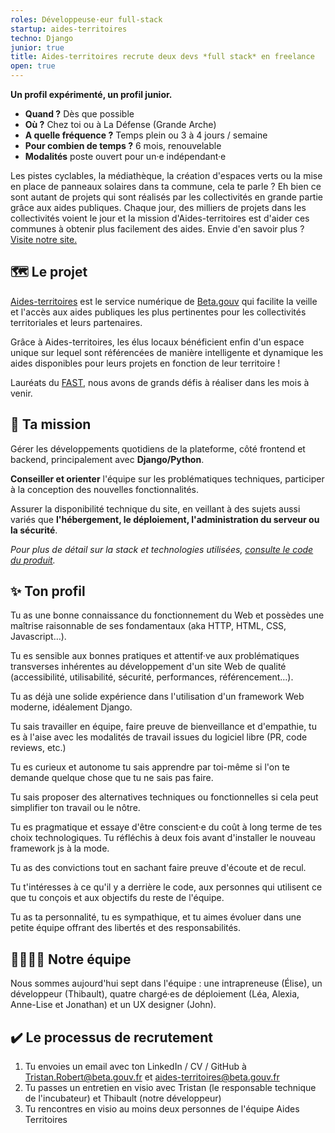 ```yaml
---
roles: Développeuse·eur full-stack
startup: aides-territoires
techno: Django
junior: true
title: Aides-territoires recrute deux devs *full stack* en freelance
open: true
---
```


**Un profil expérimenté, un profil junior.**


 - **Quand ?** Dès que possible
 - **Où ?** Chez toi ou à La Défense (Grande Arche)
 - **A quelle fréquence ?** Temps plein ou 3 à 4 jours / semaine
 - **Pour combien de temps ?** 6 mois, renouvelable
 - **Modalités** poste ouvert pour un·e indépendant·e

Les pistes cyclables, la médiathèque, la création d'espaces verts ou la mise en
place de panneaux solaires dans ta commune, cela te parle ? Eh bien ce sont
autant de projets qui sont réalisés par les collectivités en grande partie
grâce aux aides publiques. Chaque jour, des milliers de projets dans les
collectivités voient le jour et la mission d'Aides-territoires est d'aider ces
communes à obtenir plus facilement des aides. Envie d'en savoir plus ? [Visite
notre site.](https://aides-territoires.beta.gouv.fr)


## 🗺️ Le projet

[Aides-territoires](https://aides-territoires.beta.gouv.fr) est le service
numérique de [Beta.gouv](https://beta.gouv.fr/approche/) qui facilite la veille
et l'accès aux aides publiques les plus pertinentes pour les collectivités
territoriales et leurs partenaires.

Grâce à Aides-territoires, les élus locaux bénéficient enfin d'un espace unique
sur lequel sont référencées de manière intelligente et dynamique les aides
disponibles pour leurs projets en fonction de leur territoire !

Lauréats du [FAST](https://beta.gouv.fr/approche/fast), nous avons de grands
défis à réaliser dans les mois à venir.

## 🎯 Ta mission

Gérer les développements quotidiens de la plateforme, côté frontend et backend,
principalement avec **Django/Python**.

**Conseiller et orienter** l'équipe sur les problématiques techniques,
participer à la conception des nouvelles fonctionnalités.

Assurer la disponibilité technique du site, en veillant à des sujets aussi
variés que **l'hébergement, le déploiement, l'administration du serveur ou la
sécurité**.

*Pour plus de détail sur la stack et technologies utilisées, [consulte le code du
produit](https://github.com/MTES-MCT/aides-territoires).*

## ✨ Ton profil

Tu as une bonne connaissance du fonctionnement du Web et possèdes une maîtrise
raisonnable de ses fondamentaux (aka HTTP, HTML, CSS, Javascript…).

Tu es sensible aux bonnes pratiques et attentif·ve aux problématiques
transverses inhérentes au développement d'un site Web de qualité
(accessibilité, utilisabilité, sécurité, performances, référencement…).

Tu as déjà une solide expérience dans l'utilisation d'un framework Web moderne,
idéalement Django.

Tu sais travailler en équipe, faire preuve de bienveillance et d'empathie, tu
es à l'aise avec les modalités de travail issues du logiciel libre (PR, code
reviews, etc.)

Tu es curieux et autonome tu sais apprendre par toi-même si l'on te demande
quelque chose que tu ne sais pas faire.

Tu sais proposer des alternatives techniques ou fonctionnelles si cela peut
simplifier ton travail ou le nôtre.

Tu es pragmatique et essaye d'être conscient·e du coût à long terme de tes
choix technologiques. Tu réfléchis à deux fois avant d'installer le nouveau
framework js à la mode.

Tu as des convictions tout en sachant faire preuve d'écoute et de recul.

Tu t'intéresses à ce qu'il y a derrière le code, aux personnes qui utilisent ce
que tu conçois et aux objectifs du reste de l'équipe.

Tu as ta personnalité, tu es sympathique, et tu aimes évoluer dans une petite
équipe offrant des libertés et des responsabilités.


## 👨‍👩‍👧‍👦 Notre équipe

Nous sommes aujourd'hui sept dans l'équipe : une intrapreneuse (Élise), un
développeur (Thibault), quatre chargé·es de déploiement (Léa, Alexia, Anne-Lise
et Jonathan) et un UX designer (John).

## ✔️ Le processus de recrutement

1. Tu envoies un email avec ton LinkedIn / CV / GitHub à
Tristan.Robert@beta.gouv.fr et aides-territoires@beta.gouv.fr
2. Tu passes un entretien en visio avec Tristan (le responsable technique de
l'incubateur) et Thibault (notre développeur)
3. Tu rencontres en visio au moins deux personnes de l'équipe Aides Territoires
